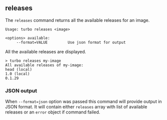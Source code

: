 ## releases

The `releases` command returns all the available releases for an image. 

```
Usage: turbo releases <image>

<options> available:
     --format=VALUE         Use json format for output
```

All the available releases are displayed.

```
> turbo releases my-image
All available releases of my-image:
head (local)
1.0 (local)
0.1.29
```

### JSON output

When `--format=json` option was passed this command will provide output in JSON format. It will contain either `releases` array with list of available releases or an `error` object if command failed.